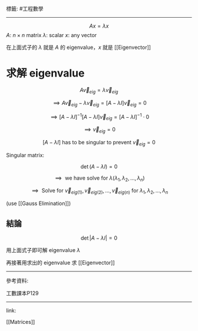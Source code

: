標籤: #工程數學 

---

$$Ax = \lambda x$$
$A$: $n \times n$ matrix
$\lambda$: scalar
$x$: any vector

在上面式子的 $\lambda$ 就是 $A$ 的 eigenvalue，$x$ 就是 [[Eigenvector]]

# 求解 eigenvalue

$$A\vec{ v }_{ eig } = \lambda \vec{ v }_{ eig }$$

$$\implies A \vec{ v }_{ eig } - \lambda \vec{ v }_{ eig } = [A - \lambda I]\vec{ v }_{ eig } = 0$$

$$\implies [A - \lambda I]^{ -1 }[A - \lambda I]\vec{ v }_{ eig } = [A - \lambda I]^{ -1 } \cdot 0$$

$$\implies \vec{ v }_{ eig } = 0$$

$$[A - \lambda I] \text{ has to be singular to prevent } \vec{ v }_{ eig } = 0$$

Singular matrix:

$$\det(A - \lambda I) = 0$$

$$\implies \text{ we have solve for } \lambda (\lambda_1, \lambda_2, \dots, \lambda_n)$$

$$\implies \text{ Solve for } \vec{ v }_{ eig (1) }, \vec{ v }_{ eig (2) }, \dots, \vec{ v }_{ eig (n) } \text{ for } \lambda_1, \lambda_2, \dots, \lambda_n$$

(use [[Gauss Elimination]])

## 結論

$$\det \vert A - \lambda I\vert = 0$$

用上面式子即可解 eigenvalue $\lambda$

再接著用求出的 eigenvalue 求 [[Eigenvector]]

---

參考資料:

工數課本P129

---

link:

[[Matrices]]